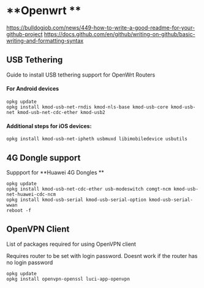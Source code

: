 # **Openwrt **


https://bulldogjob.com/news/449-how-to-write-a-good-readme-for-your-github-project
https://docs.github.com/en/github/writing-on-github/basic-writing-and-formatting-syntax



## USB Tethering

Guide to install USB tethering support for OpenWrt Routers

#### For Android devices
```
opkg update
opkg install kmod-usb-net-rndis kmod-nls-base kmod-usb-core kmod-usb-net kmod-usb-net-cdc-ether kmod-usb2
```
#### Additional steps for iOS devices:
```
opkg install kmod-usb-net-ipheth usbmuxd libimobiledevice usbutils
```



## 4G Dongle support

Suppport for **Huawei 4G Dongles **
```
opkg update
opkg install kmod-usb-net-cdc-ether usb-modeswitch comgt-ncm kmod-usb-net-huawei-cdc-ncm
opkg install kmod-usb-serial kmod-usb-serial-option kmod-usb-serial-wwan
reboot -f
```



## OpenVPN Client

List of packages required for using OpenVPN client

Requires router to be set with login password. Doesnt work if the router has no login password 
```
opkg update
opkg install openvpn-openssl luci-app-openvpn
```




